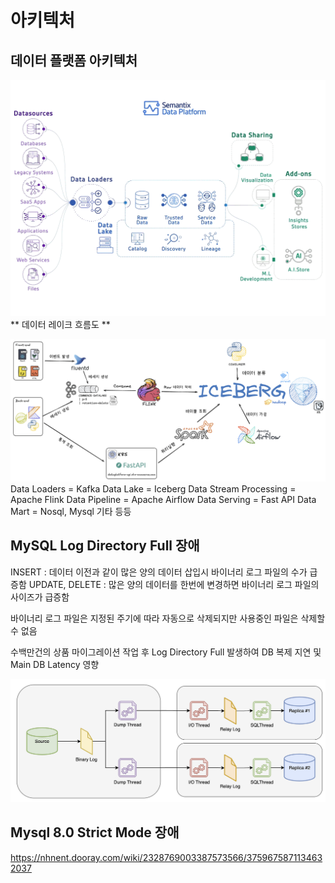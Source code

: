 # 아키텍처

## 데이터 플랫폼 아키텍처

![datalake](./images/bbb.gif)
** 데이터 레이크 흐름도 **

![data](./images/data_platform.png)
Data Loaders = Kafka
Data Lake = Iceberg
Data Stream Processing = Apache Flink
Data Pipeline = Apache Airflow
Data Serving = Fast API
Data Mart = Nosql, Mysql 기타 등등

## MySQL Log Directory Full 장애

INSERT : 데이터 이전과 같이 많은 양의 데이터 삽입시 바이너리 로그 파일의 수가 급증함
UPDATE, DELETE : 많은 양의 데이터를 한번에 변경하면 바이너리 로그 파일의 사이즈가 급증함

바이너리 로그 파일은 지정된 주기에 따라 자동으로 삭제되지만 사용중인 파일은 삭제할 수 없음

수백만건의 상품 마이그레이션 작업 후 Log Directory Full 발생하여 DB 복제 지연 및 Main DB Latency 영향

![log](./images/BinaryLog.png)


## Mysql 8.0 Strict Mode 장애
https://nhnent.dooray.com/wiki/2328769003387573566/3759675871134632037